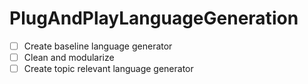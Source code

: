 # PlugAndPlayLanguageGeneration
- [ ] Create baseline language generator 
- [ ] Clean and modularize
- [ ] Create topic relevant language generator

